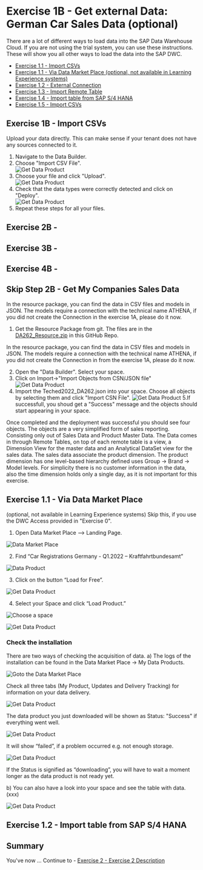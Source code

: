 # Exercise 1B - Get external Data: German Car Sales Data (optional)

There are a lot of different ways to load data into the SAP Data Warehouse Cloud. If you are not using the trial system, you can use these instructions. 
These will show you all other ways to load the data into the SAP DWC.

- [Exercise 1.1 - Import CSVs](#exercise-11---import-csvs)
- [Exercise 1.1 - Via Data Market Place (optional, not available in Learning Experience systems)]([#exercise-11---via-data-market-place)
- [Exercise 1.2 - External Connection](#exercise-12---external-connection)
- [Exercise 1.3 - Import Remote Table](#exercise-13---import-remote-table)
- [Exercise 1.4 - Import table from SAP S/4 HANA](#exercise-14---Import-table-from-SAP-S/4-HANA)
- [Exercise 1.5 - Import CSVs](#exercise-15---Import-CSVs)

## Exercise 1B - Import CSVs

Upload your data directly. This can make sense if your tenant does not have any sources connected to it. 

1. Navigate to the Data Builder.
2. Choose "Import CSV File". <br> ![Get Data Product](/exercises/ex1/images/3.png) <br>
3. Choose your file and click "Upload". <br> ![Get Data Product](/exercises/ex1/images/4.png) <br>
4. Check that the data types were correctly detected and click on "Deploy". <br> ![Get Data Product](/exercises/ex1/images/5.png) <br>
5. Repeat these steps for all your files. 

## Exercise 2B -  

## Exercise 3B -

## Exercise 4B -






## Skip Step 2B - Get My Companies Sales Data

In the resource package, you can find the data in CSV files and models in JSON. The models require a connection with the technical name ATHENA, if you did not create the Connection in the exercise 1A, please do it now.

1.	Get the Resource Package from git. The files are in the [DA262_Resource.zip](DA262_Resource.zip) in this GitHub Repo.

In the resource package, you can find the data in CSV files and models in JSON. The models require a connection with the technical name ATHENA, if you did not create the Connection in from the exercise 1A, please do it now.

2. Open the "Data Builder". Select your space.
3. Click on Import->"Import Objects from CSN/JSON file" <br> ![Get Data Product](/exercises/ex1/images/1.png)
4. Import the Teched2022_DA262.json into your space. Choose all objects by selecting them and click "Import CSN File".
![Get Data Product](/exercises/ex1/images/2.png)
5.If successfull, you shoud get a "Success" message and the objects should start appearing in your space.

Once completed and the deployment was successful you should see four objects. 
 The objects are a very simplified form of sales reporting. Consisting only out of Sales Data and Product Master Data. The Data comes in through Remote Tables, on top of each remote table is a view, a Dimension View for the master data and an Analytical DataSet view for the sales data. The sales data associate the product dimension. The product dimension has one level-based hierarchy defined uses Group -> Brand -> Model levels. For simplicity there is no customer information in the data, also the time dimension holds only a single day, as it is not important for this exercise. 
 

## Exercise 1.1 - Via Data Market Place
(optional, not available in Learning Experience systems)
Skip this, if you use the DWC Access provided in "Exercise 0".

1.	Open Data Market Place –> Landing Page.

![Data Market Place](/exercises/ex1/images/Picture2.png)

2.	Find “Car Registrations Germany - Q1.2022 – Kraftfahrtbundesamt”

![Data Product](/exercises/ex1/images/Picture3.png)

3.	Click on the button “Load for Free”.

![Get Data Product](/exercises/ex1/images/Picture4.png)

4.	Select your Space and click “Load Product.”

![Choose a space](/exercises/ex1/images/Picture5.png)

![Get Data Product](/exercises/ex1/images/Picture6.png)
  
### Check the installation 
There are two ways of checking the acquisition of data. 
a) The logs of the installation can be found in the Data Market Place -> My Data Products. 

![Goto the Data Market Place](/exercises/ex1/images/Picture7.png)

Check all three tabs (My Product, Updates and Delivery Tracking) for information on your data delivery.

![Get Data Product](/exercises/ex1/images/Picture9.png)

The data product you just downloaded will be shown as Status: "Success" if everything went well. 

![Get Data Product](/exercises/ex1/images/Picture10.png) 

It will show “failed”, if a problem occurred e.g. not enough storage. 

![Get Data Product](/exercises/ex1/images/Picture11.png)

If the Status is signified as “downloading”, you will have to wait a moment longer as the data product is not ready yet.


b) You can also have a look into your space and see the table with data. (xxx)

![Get Data Product](/exercises/ex1/images/Picture12.png)


## Exercise 1.2 - Import table from SAP S/4 HANA


## Summary

You've now ...
Continue to - [Exercise 2 - Exercise 2 Description](../ex2/README.md)

